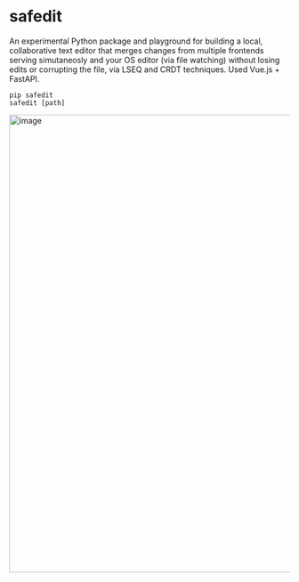 # safedit

An experimental Python package and playground for building a local, collaborative text editor that merges changes from multiple frontends serving simutaneosly and your OS editor (via file watching) without losing edits or corrupting the file, via LSEQ and CRDT techniques. Used Vue.js + FastAPI.
```
pip safedit
safedit [path]
```
<img width="1465" height="823" alt="image" src="https://github.com/user-attachments/assets/0127f63f-1af8-4d3d-8895-7de74c32ec63" />
